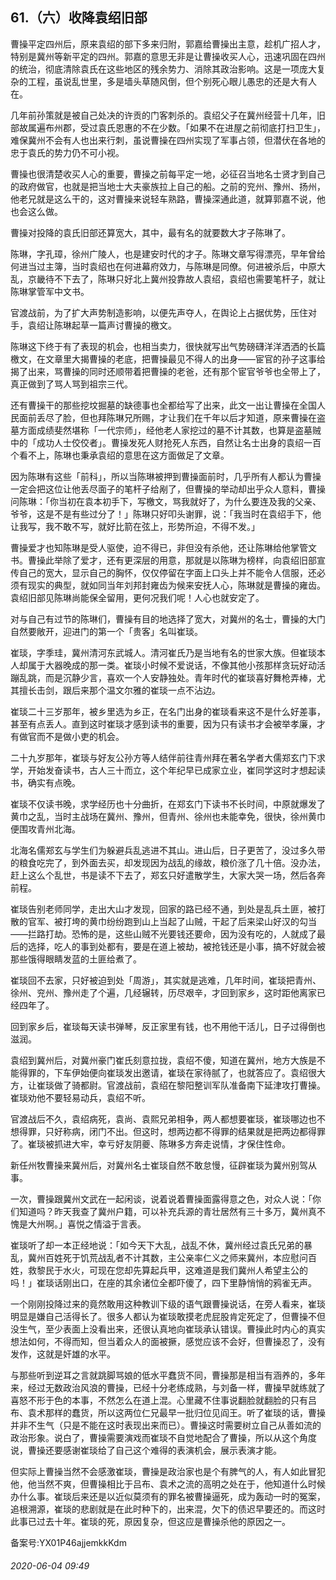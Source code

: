 ## 61.（六）收降袁绍旧部
曹操平定四州后，原来袁绍的部下多来归附，郭嘉给曹操出主意，趁机广招人才，特别是冀州等新平定的四州。郭嘉的意思无非是让曹操收买人心，迅速巩固在四州的统治，彻底清除袁氏在这些地区的残余势力、消除其政治影响。这是一项庞大复杂的工程，虽说乱世里，多是墙头草随风倒，但个别死心眼儿愚忠的还是大有人在。



几年前孙策就是被自己处决的许贡的门客刺杀的。袁绍父子在冀州经营十几年，旧部故属遍布州郡，受过袁氏恩惠的不在少数。「如果不在进屋之前彻底打扫卫生」，难保冀州不会有人也出来行刺，虽说曹操在四州实现了军事占领，但潜伏在各地的忠于袁氏的势力仍不可小视。



曹操也很清楚收买人心的重要，曹操之前每平定一地，必征召当地名士贤才到自己的政府做官，也就是把当地士大夫豪族拉上自己的船。之前的兖州、豫州、扬州，他老兄就是这么干的，这对曹操来说轻车熟路，曹操深通此道，就算郭嘉不说，他也会这么做。



曹操对投降的袁氏旧部还算宽大，其中，最有名的就要数大才子陈琳了。



陈琳，字孔璋，徐州广陵人，也是建安时代的才子。陈琳文章写得漂亮，早年曾给何进当过主簿，当时袁绍也在何进幕府效力，与陈琳是同僚。何进被杀后，中原大乱，京畿待不下去了，陈琳只好北上冀州投靠故人袁绍，袁绍也需要笔杆子，就让陈琳掌管军中文书。



官渡战前，为了扩大声势制造影响，以便先声夺人，在舆论上占据优势，压住对手，袁绍让陈琳起草一篇声讨曹操的檄文。



陈琳这下终于有了表现的机会，也相当卖力，很快就写出气势磅礴洋洋洒洒的长篇檄文，在文章里大揭曹操的老底，把曹操最见不得人的出身——宦官的孙子这事给揭了出来，骂曹操的同时还顺带着把曹操的老爸，还有那个宦官爷爷也全带上了，真正做到了骂人骂到祖宗三代。



还有曹操干的那些挖坟掘墓的缺德事也全都给写了出来，此文一出让曹操在全国人民面前丢尽了脸，但也拜陈琳兄所赐，才让我们在千年以后才知道，原来曹操在盗墓方面成绩斐然堪称「一代宗师」，经他老人家挖过的墓不计其数，也算是盗墓贼中的「成功人士佼佼者」。曹操发死人财抢死人东西，自然让名士出身的袁绍一百个看不上，陈琳也秉承袁绍的意思在这方面做足了文章。



因为陈琳有这些「前科」，所以当陈琳被押到曹操面前时，几乎所有人都认为曹操一定会把这位让他丢尽面子的笔杆子给剐了，但曹操的举动却出乎众人意料，曹操问陈琳：「你当初在袁本初手下，写檄文，骂我就好了，为什么要连及我的父亲、爷爷，这是不是有些过分了！」陈琳只好叩头谢罪，说：「我当时在袁绍手下，他让我写，我不敢不写，就好比箭在弦上，形势所迫，不得不发。」



曹操爱才也知陈琳是受人驱使，迫不得已，非但没有杀他，还让陈琳给他掌管文书。曹操此举除了爱才，还有更深层的用意，那就是以陈琳为榜样，向袁绍旧部宣传自己的宽大，显示自己的胸怀，仅仅停留在字面上口头上并不能令人信服，还必须有现实的典型，就如同当年刘邦封雍齿为候来安抚人心，陈琳就是曹操的雍齿。袁绍旧部见陈琳尚能保全留用，更何况我们呢！人心也就安定了。



对与自己有过节的陈琳们，曹操有目的地选择了宽大，对冀州的名士，曹操的大门自然要敞开，迎进门的第一个「贵客」名叫崔琰。



崔琰，字季珪，冀州清河东武城人。清河崔氏乃是当地有名的世家大族。但崔琰本人却属于大器晚成的那一类。崔琰小时候不爱说话，不像其他小孩那样贪玩好动活蹦乱跳，而是沉静少言，喜欢一个人安静独处。青年时代的崔琰喜好舞枪弄棒，尤其擅长击剑，跟后来那个温文尔雅的崔琰一点不沾边。



崔琰二十三岁那年，被乡里选为乡正，在名门出身的崔琰看来这不是什么好差事，甚至有点丢人。直到这时崔琰才感到读书的重要，因为只有读书才会被举孝廉，才有做官而不是做小吏的机会。



二十九岁那年，崔琰与好友公孙方等人结伴前往青州拜在著名学者大儒郑玄门下求学，开始发奋读书，古人三十而立，这个年纪早已成家立业，崔同学这时才想起读书，确实有点晚。



崔琰不仅读书晚，求学经历也十分曲折，在郑玄门下读书不长时间，中原就爆发了黄巾之乱，当时主战场在冀州、豫州，但青州、徐州也未能幸免，很快，徐州黄巾便围攻青州北海。



北海名儒郑玄与学生们为躲避兵乱逃进不其山。进山后，日子更苦了，没过多久带的粮食吃完了，到外面去买，却发现因为战乱的缘故，粮价涨了几十倍。没办法，赶上这么个乱世，书是读不下去了，郑玄只好遣散学生，大家大哭一场，然后各奔前程。



崔琰告别老师同学，走出大山才发现，回家的路已经不通，到处是乱兵土匪，被打散的官军、被打垮的黄巾纷纷跑到山上当起了山贼，干起了后来梁山好汉的勾当——拦路打劫。恐怖的是，这些山贼不光要钱还要命，因为没有吃的，人就成了最后的选择，吃人的事到处都有，要是在道上被劫，被抢钱还是小事，搞不好就会被那些饿得眼睛发蓝的土匪给煮了。



崔琰回不去家，只好被迫到处「周游」，其实就是逃难，几年时间，崔琰把青州、徐州、兖州、豫州走了个遍，几经辗转，历尽艰辛，才回到家乡，这时距他离家已经四年了。



回到家乡后，崔琰每天读书弹琴，反正家里有钱，也不用他干活儿，日子过得倒也滋润。



袁绍到冀州后，对冀州豪门崔氏刻意拉拢，袁绍不傻，知道在冀州，地方大族是不能得罪的，下车伊始便向崔琰发出邀请，崔琰在家待腻了，也就答应了。袁绍很大方，让崔琰做了骑都尉。官渡战前，袁绍在黎阳整训军队准备南下延津攻打曹操。崔琰劝他不要轻易动兵，袁绍不听。



官渡战后不久，袁绍病死，袁尚、袁熙兄弟相争，两人都想要崔琰，崔琰哪边也不想得罪，只好称病，闭门不出。但这时，想两边都不得罪的结果就是把两边都得罪了。崔琰被抓进大牢，幸亏好友阴夔、陈琳多方奔走说情，才保住性命。



新任州牧曹操来冀州后，对冀州名士崔琰自然不敢怠慢，征辟崔琰为冀州别驾从事。



一次，曹操跟冀州文武在一起闲谈，说着说着曹操面露得意之色，对众人说：「你们知道吗？昨天我查了冀州户籍，可以补充兵源的青壮居然有三十多万，冀州真不愧是大州啊。」喜悦之情溢于言表。



崔琰听了却一本正经地说：「如今天下大乱，战乱不休，冀州经过袁氏兄弟的暴乱，冀州百姓死于饥荒战乱者不计其数，主公亲率仁义之师来冀州，本应慰问百姓，救黎民于水火，可现在您却先算起兵甲，这难道是我们冀州人希望主公的吗！」崔琰话刚出口，在座的其余诸位全都吓傻了，四下里静悄悄的鸦雀无声。



一个刚刚投降过来的竟然敢用这种教训下级的语气跟曹操说话，在旁人看来，崔琰明显是嫌自己活得长了。很多人都认为崔琰敢摸老虎屁股肯定死定了，但曹操不但没生气，至少表面上没看出来，还很认真地向崔琰承认错误。曹操此时内心的真实想法如何，不得而知，但当着众人的面被撅，感觉应该不会好，但曹操忍了，没有发作，这就是奸雄的水平。



与那些听到逆耳之言就跳脚骂娘的低水平蠢货不同，曹操那是相当有涵养的，多年来，经过无数政治风浪的曹操，已经十分老练成熟，与刘备一样，曹操早就练就了喜怒不形于色的本事，不然怎么在道上混。心里藏不住事说翻脸就翻脸的只有吕布、袁术那样的蠢货，所以这两位仁兄最早一批归位见阎王。听了崔琰的话，曹操并非不生气（只是不能在这时表现出来而已）。曹操这时需要树立自己从善如流的政治形象。说白了，曹操需要演戏而崔琰不自觉地配合了曹操，所以从这个角度说，曹操还要感谢崔琰给了自己这个难得的表演机会，展示表演才能。



但实际上曹操当然不会感激崔琰，曹操是政治家也是个有脾气的人，有人如此冒犯他，他当然不爽，但曹操相比于吕布、袁术之流的高明之处在于，他知道什么时候办什么事。崔琰后来还是以近似莫须有的罪名被曹操逼死，成为轰动一时的冤案，追根溯源，崔琰的悲剧就是在此时种下的，出来混，欠下的债迟早要还的。而这时此事已过去十年。崔琰的死，原因复杂，但这应是曹操杀他的原因之一。



备案号:YX01P46ajjemkkKdm


###### 2020-06-04 09:49
